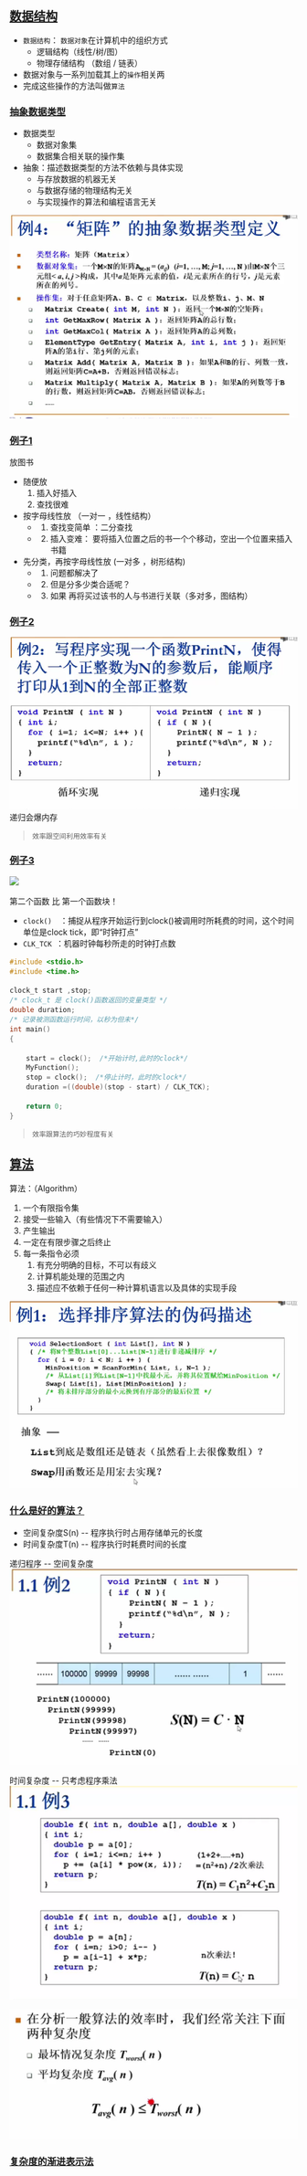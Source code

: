 ## [数据结构](https://www.bilibili.com/video/BV1H4411N7oD/?p=4)
- `数据结构`： `数据对象`在计算机中的组织方式
	- 逻辑结构（线性/树/图）
	- 物理存储结构 （数组 / 链表）
- 数据对象与一系列加载其上的`操作`相关两
- 完成这些操作的方法叫做`算法`

### [抽象数据类型](https://www.bilibili.com/video/BV1H4411N7oD/?p=4#t=155.135362)
- 数据类型
	- 数据对象集
	- 数据集合相关联的操作集
- 抽象：描述数据类型的方法不依赖与具体实现
	- 与存放数据的机器无关
	- 与数据存储的物理结构无关
	- 与实现操作的算法和编程语言无关

![](media/Pasted%20image%2020231110142457.png)  

### [例子1](https://www.bilibili.com/video/BV1H4411N7oD/?p=1)

放图书

- 随便放
	1. 插入好插入
	2. 查找很难
- 按字母线性放 （一对一 ，线性结构）
	- 1. 查找变简单 ：二分查找
	- 2. 插入变难： 要将插入位置之后的书一个个移动，空出一个位置来插入书籍
- 先分类，再按字母线性放 (一对多 ，树形结构)
	- 1. 问题都解决了
	- 2. 但是分多少类合适呢？
	- 3. 如果 再将买过该书的人与书进行关联（多对多，图结构）

### [例子2](https://www.bilibili.com/video/BV1H4411N7oD/?p=2#t=43.309849)

![](media/Pasted%20image%2020231110140103.png)  
递归会爆内存 

>`效率跟空间利用效率有关`

### [例子3](https://www.bilibili.com/video/BV1H4411N7oD/?p=3)

![](media/Pasted%20image%2020231110140643.png)  

第二个函数 比 第一个函数块！

- `clock()  `：捕捉从程序开始运行到clock()被调用时所耗费的时间，这个时间单位是clock tick，即“时钟打点”
- `CLK_TCK `：机器时钟每秒所走的时钟打点数
```C
#include <stdio.h>
#include <time.h>

clock_t start ,stop;
/* clock_t 是 clock()函数返回的变量类型 */
double duration;
/* 记录被测函数运行时间，以秒为但未*/
int main()
{

	start = clock();  /*开始计时,此时的clock*/
	MyFunction();
	stop = clock();  /*停止计时，此时的clock*/
	duration =((double)(stop - start) / CLK_TCK);

	return 0;
}
```

>`效率跟算法的巧妙程度有关`
## [算法](https://www.bilibili.com/video/BV1H4411N7oD/?p=5)
算法：（Algorithm）
1. 一个有限指令集
2. 接受一些输入（有些情况下不需要输入）
3. 产生输出
4. 一定在有限步骤之后终止
5. 每一条指令必须
	1. 有充分明确的目标，不可以有歧义
	2. 计算机能处理的范围之内
	3. 描述应不依赖于任何一种计算机语言以及具体的实现手段

![](media/Pasted%20image%2020231110143131.png)  

### [什么是好的算法？](https://www.bilibili.com/video/BV1H4411N7oD/?p=6)

- 空间复杂度S(n) -- 程序执行时占用存储单元的长度
- 时间复杂度T(n) -- 程序执行时耗费时间的长度

递归程序 -- 空间复杂度
![](media/Pasted%20image%2020231110150108.png)  

时间复杂度 -- 只考虑程序乘法
![](media/Pasted%20image%2020231110150224.png)  

![](media/Pasted%20image%2020231110150321.png)  


### [复杂度的渐进表示法](https://www.bilibili.com/video/BV1H4411N7oD/?p=7)
